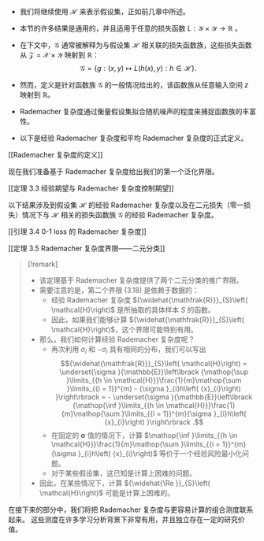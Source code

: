 
- 我们将继续使用 $\mathcal{H}$ 来表示假设集，正如前几章中所述。
- 本节的许多结果是通用的，并且适用于任意的损失函数 $L : \mathcal{Y} \times \mathcal{Y} \rightarrow \mathbb{R}$ 。
- 在下文中，$\mathcal{G}$ 通常被解释为与假设集 $\mathcal{H}$ 相关联的损失函数族，这些损失函数从 $\mathcal{Z} = \mathcal{X} \times \mathcal{Y}$ 映射到 $\mathbb{R}$：
$$\mathcal{G} = \{ g : \left( {x,y}\right) \mapsto L\left( {h\left( x\right) ,y}\right) : h \in \mathcal{H}\} .$$
- 然而，定义是针对函数族 $\mathcal{G}$ 的一般情况给出的，该函数族从任意输入空间 $z$ 映射到 $\mathbb{R}$。

- Rademacher 复杂度通过衡量假设集拟合随机噪声的程度来捕捉函数族的丰富性。
- 以下是经验 Rademacher 复杂度和平均 Rademacher 复杂度的正式定义。

[[Rademacher 复杂度的定义]]

现在我们准备基于 Rademacher 复杂度给出我们的第一个泛化界限。

[[定理 3.3 经验期望与 Rademacher 复杂度控制期望]]

以下结果涉及到假设集 $\mathcal{H}$ 的经验 Rademacher 复杂度以及在二元损失（零一损失）情况下与 $\mathcal{H}$ 相关的损失函数族 $\mathcal{G}$ 的经验 Rademacher 复杂度。

[[引理 3.4 0-1 loss 的 Rademacher 复杂度]]

[[定理 3.5 Rademacher 复杂度界限——二元分类]]

> [!remark]
> - 该定理基于 Rademacher 复杂度提供了两个二元分类的推广界限。
> - 需要注意的是，第二个界限 (3.18) 是依赖于数据的：
> 	- 经验 Rademacher 复杂度 ${\widehat{\mathfrak{R}}}_{S}\left( \mathcal{H}\right)$ 是所抽取的具体样本 $S$ 的函数。
> 	- 因此，如果我们能够计算 ${\widehat{\mathfrak{R}}}_{S}\left( \mathcal{H}\right)$，这个界限可能特别有用。
> - 那么，我们如何计算经验 Rademacher 复杂度呢？
> 	- 再次利用 ${\sigma }_{i}$ 和 $- {\sigma }_{i}$ 具有相同的分布，我们可以写出
> 	$${\widehat{\mathfrak{R}}}_{S}\left( \mathcal{H}\right) = \underset{\sigma }{\mathbb{E}}\left\lbrack {\mathop{\sup }\limits_{{h \in \mathcal{H}}}\frac{1}{m}\mathop{\sum }\limits_{{i = 1}}^{m} - {\sigma }_{i}h\left( {x}_{i}\right) }\right\rbrack = - \underset{\sigma }{\mathbb{E}}\left\lbrack {\mathop{\inf }\limits_{{h \in \mathcal{H}}}\frac{1}{m}\mathop{\sum }\limits_{{i = 1}}^{m}{\sigma }_{i}h\left( {x}_{i}\right) }\right\rbrack .$$
> 	- 在固定的 $\mathbf{\sigma }$ 值的情况下，计算 $\mathop{\inf }\limits_{{h \in \mathcal{H}}}\frac{1}{m}\mathop{\sum }\limits_{{i = 1}}^{m}{\sigma }_{i}h\left( {x}_{i}\right)$ 等价于一个经验风险最小化问题。
> 	- 对于某些假设集，这已知是计算上困难的问题。
> - 因此，在某些情况下，计算 ${\widehat{\Re }}_{S}\left( \mathcal{H}\right)$ 可能是计算上困难的。

在接下来的部分中，我们将把 Rademacher 复杂度与更容易计算的组合测度联系起来。
这些测度在许多学习分析背景下非常有用，并且独立存在一定的研究价值。